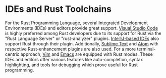 # IDEs and Rust Toolchains

For the Rust Programming Language, several Integrated Development Environments (IDEs) and editors provide great support. [Visual Studio Code](https://code.visualstudio.com) is highly preferred among Rust developers due to its support for Rust via the "Rust Language Server" or "rust-analyzer" plugins. [IntelliJ-based IDEs](https://www.jetbrains.com/idea/) also support Rust through their plugin. Additionally, [Sublime Text](https://www.sublimetext.com) and [Atom](https://atom.io) with respective Rust-enhancement plugins are also used. For a more terminal-centric approach, [Vim](https://www.vim.org) and [Emacs](https://www.gnu.org/software/emacs/) are equipped with Rust modes. These IDEs and editors offer various features like auto-completion, syntax highlighting, and tools for debugging which prove useful for Rust programming.